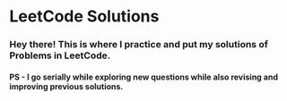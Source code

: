# LeetCode Solutions

### Hey there! This is where I practice and put my solutions of Problems in LeetCode. 

#### PS - I go serially while exploring new questions while also revising and improving previous solutions.
